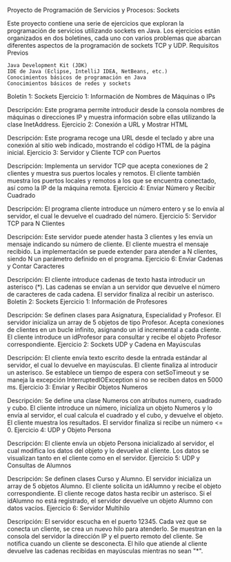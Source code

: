 Proyecto de Programación de Servicios y Procesos: Sockets

Este proyecto contiene una serie de ejercicios que exploran la programación de servicios utilizando sockets en Java. Los ejercicios están organizados en dos boletines, cada uno con varios problemas que abarcan diferentes aspectos de la programación de sockets TCP y UDP.
Requisitos Previos

    Java Development Kit (JDK)
    IDE de Java (Eclipse, IntelliJ IDEA, NetBeans, etc.)
    Conocimientos básicos de programación en Java
    Conocimientos básicos de redes y sockets

Boletín 1: Sockets
Ejercicio 1: Información de Nombres de Máquinas o IPs

Descripción:
Este programa permite introducir desde la consola nombres de máquinas o direcciones IP y muestra información sobre ellas utilizando la clase InetAddress.
Ejercicio 2: Conexión a URL y Mostrar HTML

Descripción:
Este programa recoge una URL desde el teclado y abre una conexión al sitio web indicado, mostrando el código HTML de la página inicial.
Ejercicio 3: Servidor y Cliente TCP con Puertos

Descripción:
Implementa un servidor TCP que acepta conexiones de 2 clientes y muestra sus puertos locales y remotos. El cliente también muestra los puertos locales y remotos a los que se encuentra conectado, así como la IP de la máquina remota.
Ejercicio 4: Enviar Número y Recibir Cuadrado

Descripción:
El programa cliente introduce un número entero y se lo envía al servidor, el cual le devuelve el cuadrado del número.
Ejercicio 5: Servidor TCP para N Clientes

Descripción:
Este servidor puede atender hasta 3 clientes y les envía un mensaje indicando su número de cliente. El cliente muestra el mensaje recibido. La implementación se puede extender para atender a N clientes, siendo N un parámetro definido en el programa.
Ejercicio 6: Enviar Cadenas y Contar Caracteres

Descripción:
El cliente introduce cadenas de texto hasta introducir un asterisco (*). Las cadenas se envían a un servidor que devuelve el número de caracteres de cada cadena. El servidor finaliza al recibir un asterisco.
Boletín 2: Sockets
Ejercicio 1: Información de Profesores

Descripción:
Se definen clases para Asignatura, Especialidad y Profesor. El servidor inicializa un array de 5 objetos de tipo Profesor. Acepta conexiones de clientes en un bucle infinito, asignando un id incremental a cada cliente. El cliente introduce un idProfesor para consultar y recibe el objeto Profesor correspondiente.
Ejercicio 2: Sockets UDP y Cadena en Mayúsculas

Descripción:
El cliente envía texto escrito desde la entrada estándar al servidor, el cual lo devuelve en mayúsculas. El cliente finaliza al introducir un asterisco. Se establece un tiempo de espera con setSoTimeout y se maneja la excepción InterruptedIOException si no se reciben datos en 5000 ms.
Ejercicio 3: Enviar y Recibir Objetos Numeros

Descripción:
Se define una clase Numeros con atributos numero, cuadrado y cubo. El cliente introduce un número, inicializa un objeto Numeros y lo envía al servidor, el cual calcula el cuadrado y el cubo, y devuelve el objeto. El cliente muestra los resultados. El servidor finaliza si recibe un número <= 0.
Ejercicio 4: UDP y Objeto Persona

Descripción:
El cliente envía un objeto Persona inicializado al servidor, el cual modifica los datos del objeto y lo devuelve al cliente. Los datos se visualizan tanto en el cliente como en el servidor.
Ejercicio 5: UDP y Consultas de Alumnos

Descripción:
Se definen clases Curso y Alumno. El servidor inicializa un array de 5 objetos Alumno. El cliente solicita un idAlumno y recibe el objeto correspondiente. El cliente recoge datos hasta recibir un asterisco. Si el idAlumno no está registrado, el servidor devuelve un objeto Alumno con datos vacíos.
Ejercicio 6: Servidor Multihilo

Descripción:
El servidor escucha en el puerto 12345. Cada vez que se conecta un cliente, se crea un nuevo hilo para atenderlo. Se muestran en la consola del servidor la dirección IP y el puerto remoto del cliente. Se notifica cuando un cliente se desconecta. El hilo que atiende al cliente devuelve las cadenas recibidas en mayúsculas mientras no sean "*".

